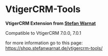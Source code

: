 VtigerCRM-Tools
===============

**VtigerCRM Extension from [Stefan Warnat](https://vtiger.stefanwarnat.de)**

Compatible to VtigerCRM 7.0.0, 7.0.1

for more information go to this page: https://shop.stefanwarnat.de/vtigercrm-tools/
